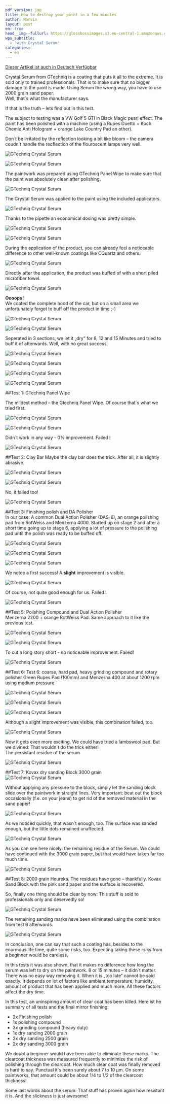 ```yaml
---
pdf_version: jap
title: How to destroy your paint in a few minutes
author: Marvin
layout: post
en: true
head__img--fullurl: https://glossbossimages.s3.eu-central-1.amazonaws.com/marvin/serumschleifen/P1020282.JPG
wps_subtitle:
  - 'with Crystal Serum'
categories:
  - en
---
```

<span class="wichtige-info-blau"><a href="/produkttest/gtechniq-crystal-serum-test-anwendung-auftrag/">Dieser Artikel ist auch in Deutsch Verfügbar</a></span>

Crystal Serum from GTechniq is a coating that puts it all to the extreme. It is sold only to trained professionals. That is to make sure that no bigger damage to the paint is made. Using Serum the wrong way, you have to use 2000 grain sand paper.  
Well, that´s what the manufacturer says. 

If that is the truth – lets find out in this test.

The subject to testing was a VW Golf 5 GTI in Black Magic pearl effect. The paint has been polished with a machine (using a Rupes Duetto + Koch Chemie Anti Hologram + orange Lake Country Pad an other).

Don´t be irritated by the reflection looking a bit like bloom – the camera coudn´t handle the recflection of the flouroscent lamps very well.

![GTechniq Crystal Serum](https://glossbossimages.s3.eu-central-1.amazonaws.com/marvin/serumschleifen/P1020265.JPG)


![GTechniq Crystal Serum](https://glossbossimages.s3.eu-central-1.amazonaws.com/marvin/serumschleifen/P1020268.JPG)

The paintwork was prepared using GTechniq Panel Wipe to make sure that the paint was absolutely clean after polishing.

![GTechniq Crystal Serum](https://glossbossimages.s3.eu-central-1.amazonaws.com/marvin/serumschleifen/P1020269.JPG)

The Crystal Serum was applied to the paint using the included applicators.

![GTechniq Crystal Serum](https://glossbossimages.s3.eu-central-1.amazonaws.com/marvin/serumschleifen/P1020272.JPG)

Thanks to the pipette an economical dosing was pretty simple. 

![GTechniq Crystal Serum](https://glossbossimages.s3.eu-central-1.amazonaws.com/marvin/serumschleifen/P1020273.JPG)


![GTechniq Crystal Serum](https://glossbossimages.s3.eu-central-1.amazonaws.com/marvin/serumschleifen/P1020275.JPG)

During the application of the product, you can already feel a noticeable difference to other well-known coatings like CQuartz and others.

![GTechniq Crystal Serum](https://glossbossimages.s3.eu-central-1.amazonaws.com/marvin/serumschleifen/P1020282.JPG)

Directly after the application, the product was buffed of with a short piled microfiber towel.

![GTechniq Crystal Serum](https://glossbossimages.s3.eu-central-1.amazonaws.com/marvin/serumschleifen/P1020279.JPG)

**Oooops !**  
We coated the complete hood of the car, but on a small area we unfortunately forgot to buff off the product in time ;-)

![GTechniq Crystal Serum](https://glossbossimages.s3.eu-central-1.amazonaws.com/marvin/serumschleifen/P1020280.JPG)


![GTechniq Crystal Serum](https://glossbossimages.s3.eu-central-1.amazonaws.com/marvin/serumschleifen/P1020281.JPG)

Seperated in 3 sections, we let it „dry“ for 8, 12 and 15 Minutes and tried to buff it of afterwards. Well, with no great success.

![GTechniq Crystal Serum](https://glossbossimages.s3.eu-central-1.amazonaws.com/marvin/serumschleifen/P1020283.JPG)


![GTechniq Crystal Serum](https://glossbossimages.s3.eu-central-1.amazonaws.com/marvin/serumschleifen/P1020284.JPG)


![GTechniq Crystal Serum](https://glossbossimages.s3.eu-central-1.amazonaws.com/marvin/serumschleifen/P1020285.JPG)


![GTechniq Crystal Serum](https://glossbossimages.s3.eu-central-1.amazonaws.com/marvin/serumschleifen/P1020289.JPG)

##Test 1: GTechniq Panel Wipe

The mildest method – the Gtechniq Panel Wipe. Of course that´s what we tried first.

![GTechniq Crystal Serum](https://glossbossimages.s3.eu-central-1.amazonaws.com/marvin/serumschleifen/P1020290.JPG)


![GTechniq Crystal Serum](https://glossbossimages.s3.eu-central-1.amazonaws.com/marvin/serumschleifen/P1020291.JPG)

Didn´t work in any way - 0% improvement. Failed !

![GTechniq Crystal Serum](https://glossbossimages.s3.eu-central-1.amazonaws.com/marvin/serumschleifen/P1020292.JPG)

##Test 2: Clay Bar
Maybe the clay bar does the trick. After all, it is slightly abrasive.

![GTechniq Crystal Serum](https://glossbossimages.s3.eu-central-1.amazonaws.com/marvin/serumschleifen/P1020294.JPG)


![GTechniq Crystal Serum](https://glossbossimages.s3.eu-central-1.amazonaws.com/marvin/serumschleifen/P1020295.JPG)

No, it failed too!

![GTechniq Crystal Serum](https://glossbossimages.s3.eu-central-1.amazonaws.com/marvin/serumschleifen/P1020296.JPG)

##Test 3: Finishing polish and DA Polisher    
In our case: A common Dual Action Polisher (DAS-6), an orange polishing pad from RotWeiss and Menzerna 4000. Started up on stage 2 and after a short time going up to stage 6, applying a lot of pressure to the polishing pad until the polish was ready to be buffed off.

![GTechniq Crystal Serum](https://glossbossimages.s3.eu-central-1.amazonaws.com/marvin/serumschleifen/P1020298.JPG)


![GTechniq Crystal Serum](https://glossbossimages.s3.eu-central-1.amazonaws.com/marvin/serumschleifen/P1020299.JPG)


![GTechniq Crystal Serum](https://glossbossimages.s3.eu-central-1.amazonaws.com/marvin/serumschleifen/P1020301.JPG)

We notce a first success! A **slight** improvement is visible.  

![GTechniq Crystal Serum](https://glossbossimages.s3.eu-central-1.amazonaws.com/marvin/serumschleifen/P1020302.JPG)

Of course, not quite good enough for us. Failed !

![GTechniq Crystal Serum](https://glossbossimages.s3.eu-central-1.amazonaws.com/marvin/serumschleifen/P1020303.JPG)

##Test 5: Polishing Compound and Dual Action Polisher  
Menzerna 2200 + orange RotWeiss Pad. Same approach to it like the previous test.  

![GTechniq Crystal Serum](https://glossbossimages.s3.eu-central-1.amazonaws.com/marvin/serumschleifen/P1020304.JPG)


![GTechniq Crystal Serum](https://glossbossimages.s3.eu-central-1.amazonaws.com/marvin/serumschleifen/P1020305.JPG)

To cut a long story short - no noticeable improvement. Failed! 

![GTechniq Crystal Serum](https://glossbossimages.s3.eu-central-1.amazonaws.com/marvin/serumschleifen/P1020306.JPG)

##Test 6: Test 6: coarse, hard pad, heavy grinding compound and rotary polisher
Green Rupes Pad (100mm) and Menzerna 400 at about 1200 rpm using medium pressure

![GTechniq Crystal Serum](https://glossbossimages.s3.eu-central-1.amazonaws.com/marvin/serumschleifen/P1020307.JPG)


![GTechniq Crystal Serum](https://glossbossimages.s3.eu-central-1.amazonaws.com/marvin/serumschleifen/P1020308.JPG)


![GTechniq Crystal Serum](https://glossbossimages.s3.eu-central-1.amazonaws.com/marvin/serumschleifen/P1020309.JPG)

Although a slight improvement was visible, this combination failed, too.

![GTechniq Crystal Serum](https://glossbossimages.s3.eu-central-1.amazonaws.com/marvin/serumschleifen/P1020310.JPG)

Now it gets even more exciting. We could have tried a lambswool pad. But we divined: That wouldn´t do the trick either!    
The persistant residue of the serum  

![GTechniq Crystal Serum](https://glossbossimages.s3.eu-central-1.amazonaws.com/marvin/serumschleifen/P1020311.JPG)

##Test 7: Kovax dry sanding Block
3000 grain  
![GTechniq Crystal Serum](https://glossbossimages.s3.eu-central-1.amazonaws.com/marvin/serumschleifen/P1020312.JPG)

Without applying any pressure to the block, simply let the sanding block slide over the paintwork in straight lines. Very important: beat out the block occasionally (f.e. on your jeans) to get rid of the removed material in the sand paper!

![GTechniq Crystal Serum](https://glossbossimages.s3.eu-central-1.amazonaws.com/marvin/serumschleifen/P1020314.JPG)

As we noticed quickly, that wasn´t enough, too. The surface was sanded enough, but the little dots remained unaffected. 

![GTechniq Crystal Serum](https://glossbossimages.s3.eu-central-1.amazonaws.com/marvin/serumschleifen/P1020315.JPG)

As you can see here nicely: the remaining residue of the Serum. We could have continued with the 3000 grain paper, but that would have taken far too much time.

![GTechniq Crystal Serum](https://glossbossimages.s3.eu-central-1.amazonaws.com/marvin/serumschleifen/P1020316.JPG)

##Test 8: 2000 grain
Heureka. The residues have gone – thankfully. Kovax Sand Block with the pink sand paper and the surface is recovered.

So, finally one thing should be clear by now: This stuff is sold to professionals only and deservedly so!


![GTechniq Crystal Serum](https://glossbossimages.s3.eu-central-1.amazonaws.com/marvin/serumschleifen/P1020319.JPG)

The remaining sanding marks have been eliminated using the combination from test 6 afterwards.

![GTechniq Crystal Serum](https://glossbossimages.s3.eu-central-1.amazonaws.com/marvin/serumschleifen/P1020321.JPG)

In conclusion, one can say that such a coating has, besides to the enormous life time, quite some risks, too. Expecting taking these rsiks from a beginner would be careless. 

In this tests it was also shown, that it makes no difference how long the serum was left to dry on the paintwork. 8 or 15 minutes – it didn´t matter. There was no easy way removing it. When it is „too late“ cannot be said exactly. It depends on lot of factors like ambient temperature, humidity, amount of product that has been applied and much more. All these factors affect the dry time.

In this test, an uninspiring amount of clear coat has been killed. Here ist he summary of all tests and the final mirror finishing:

* 2x Finishing polish
* 1x polishing compound
* 3x grinding compound (heavy duty)
* 1x dry sanding 2000 grain
* 2x dry sanding 2500 grain
* 2x dry sanding 3000 grain

We doubt a beginner would have been able to eliminate these marks. The clearcoat thickness was measured frequently to minimize the risk of polishing through the clearcoat. How much clear coat was finally removed is hard to say. Punctual it´s been surely about 7 to 10 µm. On some paintworks, that amount could be about 1/4 to 1/2 of the clearcoat thickness!

Some last words about the serum: That stuff has proven again how resistant it is. And the slickness is just awesome!



